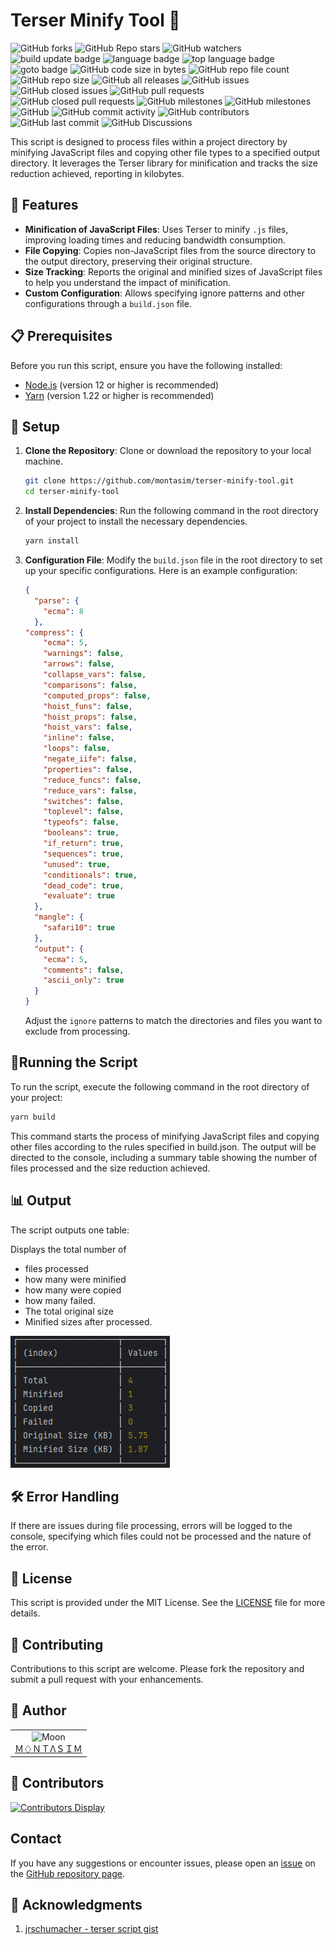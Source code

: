 # Terser Minify Tool 🚀

<!-- repository summary badges start -->
<div>
    <img alt="GitHub forks" src="https://img.shields.io/github/forks/montasim/terser-minify-tool?style=social">
    <img alt="GitHub Repo stars" src="https://img.shields.io/github/stars/montasim/terser-minify-tool?style=social">
    <img alt="GitHub watchers" src="https://img.shields.io/github/watchers/montasim/terser-minify-tool?style=social">
    <img alt="build update badge" src="https://img.shields.io/github/actions/workflow/terser-minify-tool/montasim/montasim/update-readme.yml"/>
    <img alt="language badge" src="https://img.shields.io/github/languages/count/montasim/terser-minify-tool"/>
    <img alt="top language badge" src="https://img.shields.io/github/languages/top/montasim/terser-minify-tool">
    <img alt="goto badge" src="https://img.shields.io/github/search/montasim/terser-minify-tool/goto">
    <img alt="GitHub code size in bytes" src="https://img.shields.io/github/languages/code-size/montasim/terser-minify-tool">
    <img alt="GitHub repo file count" src="https://img.shields.io/github/directory-file-count/montasim/terser-minify-tool">
    <img alt="GitHub repo size" src="https://img.shields.io/github/repo-size/montasim/terser-minify-tool">
    <img alt="GitHub all releases" src="https://img.shields.io/github/downloads/montasim/terser-minify-tool/total">
    <img alt="GitHub issues" src="https://img.shields.io/github/issues-raw/montasim/terser-minify-tool">
    <img alt="GitHub closed issues" src="https://img.shields.io/github/issues-closed-raw/montasim/terser-minify-tool">
    <img alt="GitHub pull requests" src="https://img.shields.io/github/issues-pr-raw/montasim/terser-minify-tool">
    <img alt="GitHub closed pull requests" src="https://img.shields.io/github/issues-pr-closed-raw/montasim/terser-minify-tool">
    <img alt="GitHub milestones" src="https://img.shields.io/github/milestones/open/montasim/terser-minify-tool">
    <img alt="GitHub milestones" src="https://img.shields.io/github/milestones/closed/montasim/terser-minify-tool">
    <img alt="GitHub" src="https://img.shields.io/github/license/montasim/terser-minify-tool">
    <img alt="GitHub commit activity" src="https://img.shields.io/github/commit-activity/w/montasim/terser-minify-tool">
    <img alt="GitHub contributors" src="https://img.shields.io/github/contributors/montasim/terser-minify-tool">
    <img alt="GitHub last commit" src="https://img.shields.io/github/last-commit/montasim/terser-minify-tool">
    <img alt="GitHub Discussions" src="https://img.shields.io/github/discussions/montasim/terser-minify-tool">
</div>
<!-- repository summary badges end -->

This script is designed to process files within a project directory by minifying JavaScript files and copying other file types to a specified output directory. It leverages the Terser library for minification and tracks the size reduction achieved, reporting in kilobytes.

## 🌟 Features

- **Minification of JavaScript Files**: Uses Terser to minify `.js` files, improving loading times and reducing bandwidth consumption.
- **File Copying**: Copies non-JavaScript files from the source directory to the output directory, preserving their original structure.
- **Size Tracking**: Reports the original and minified sizes of JavaScript files to help you understand the impact of minification.
- **Custom Configuration**: Allows specifying ignore patterns and other configurations through a `build.json` file.

## 📋 Prerequisites

Before you run this script, ensure you have the following installed:
- [Node.js](https://nodejs.org/en/download/) (version 12 or higher is recommended)
- [Yarn](https://yarnpkg.com/) (version 1.22 or higher is recommended)

## 🔧 Setup

1. **Clone the Repository**: Clone or download the repository to your local machine.

    ```bash
    git clone https://github.com/montasim/terser-minify-tool.git
    cd terser-minify-tool
    ```

2. **Install Dependencies**: Run the following command in the root directory of your project to install the necessary dependencies.

    ```bash
    yarn install
    ```

3. **Configuration File**: Modify the `build.json` file in the root directory to set up your specific configurations. Here is an example configuration:

    ```json
    {
      "parse": {
        "ecma": 8
      },
    "compress": {
        "ecma": 5,
        "warnings": false,
        "arrows": false,
        "collapse_vars": false,
        "comparisons": false,
        "computed_props": false,
        "hoist_funs": false,
        "hoist_props": false,
        "hoist_vars": false,
        "inline": false,
        "loops": false,
        "negate_iife": false,
        "properties": false,
        "reduce_funcs": false,
        "reduce_vars": false,
        "switches": false,
        "toplevel": false,
        "typeofs": false,
        "booleans": true,
        "if_return": true,
        "sequences": true,
        "unused": true,
        "conditionals": true,
        "dead_code": true,
        "evaluate": true
      },
      "mangle": {
        "safari10": true
      },
      "output": {
        "ecma": 5,
        "comments": false,
        "ascii_only": true
      }
    }
    ```

   Adjust the `ignore` patterns to match the directories and files you want to exclude from processing.

## 🏃Running the Script

To run the script, execute the following command in the root directory of your project:

```bash
yarn build
```

This command starts the process of minifying JavaScript files and copying other files according to the rules specified in build.json. The output will be directed to the console, including a summary table showing the number of files processed and the size reduction achieved.

## 📊 Output

The script outputs one table:

Displays the total number of 

- files processed
- how many were minified
- how many were copied
- how many failed.
- The total original size
- Minified sizes after processed.

![output](./output.png)

## 🛠️ Error Handling

If there are issues during file processing, errors will be logged to the console, specifying which files could not be processed and the nature of the error.

## 📝 License

This script is provided under the MIT License. See the [LICENSE](LICENSE) file for more details.

## 🤝 Contributing

Contributions to this script are welcome. Please fork the repository and submit a pull request with your enhancements.

## 📖 Author

<table>
  <tr>
    <td  align=center>
        <img src="https://avatars.githubusercontent.com/u/95298623?v=4" width="100px" alt="Moon">
        <a href="https://github.com/montasim">
          <br>
            Ｍ♢ＮＴΛＳＩＭ
          </br>
        </a>
    </td>
  </tr>
</table>

## 👥 Contributors

[![Contributors Display](https://badges.pufler.dev/contributors/montasim/terser-minify-tool?size=50&padding=5&perRow=10&bots=true)](https://badges.pufler.dev)

## Contact

If you have any suggestions or encounter issues, please open an [issue](https://github.com/montasim/terser-minify-tool/issues) on the [GitHub repository page](https://github.com/montasim/terser-minify-tool).

## 🙏 Acknowledgments

1. [jrschumacher - terser script gist](https://gist.github.com/jrschumacher/943929c81e59a75b59f2eb849addcbf7)